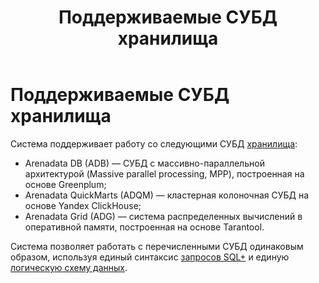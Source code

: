 ﻿---
layout: default
title: Поддерживаемые СУБД хранилища
nav_order: 2
parent: Введение
has_children: false
has_toc: false
---

# Поддерживаемые СУБД хранилища

Система поддерживает работу со следующими СУБД [хранилища](../../Обзор_понятий_компонентов_и_связей/Основные_понятия/Хранилище_данных/Хранилище_данных.md):
*   Arenadata DB (ADB) — СУБД с массивно-параллельной архитектурой (Massive parallel processing, MPP), 
    построенная на основе Greenplum;
*   Arenadata QuickMarts (ADQM) — кластерная колоночная СУБД на основе Yandex ClickHouse;
*   Arenadata Grid (ADG) — система распределенных вычислений в оперативной памяти, построенная на основе 
    Tarantool.
    
Система позволяет работать с перечисленными СУБД одинаковым образом, используя единый синтаксис [запросов SQL+](../../Справочная_информация/Запросы_SQLplus/Запросы_SQLplus.md) 
и единую [логическую схему данных](../../Обзор_понятий_компонентов_и_связей/Основные_понятия/Логическая_схема_данных/Логическая_схема_данных.md).